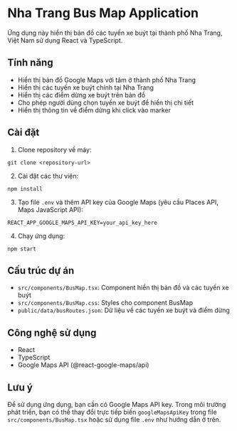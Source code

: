 # Nha Trang Bus Map Application

Ứng dụng này hiển thị bản đồ các tuyến xe buýt tại thành phố Nha Trang, Việt Nam sử dụng React và TypeScript.

## Tính năng

- Hiển thị bản đồ Google Maps với tâm ở thành phố Nha Trang
- Hiển thị các tuyến xe buýt chính tại Nha Trang
- Hiển thị các điểm dừng xe buýt trên bản đồ
- Cho phép người dùng chọn tuyến xe buýt để hiển thị chi tiết
- Hiển thị thông tin về điểm dừng khi click vào marker

## Cài đặt

1. Clone repository về máy:
```
git clone <repository-url>
```

2. Cài đặt các thư viện:
```
npm install
```

3. Tạo file `.env` và thêm API key của Google Maps (yêu cầu Places API, Maps JavaScript API):
```
REACT_APP_GOOGLE_MAPS_API_KEY=your_api_key_here
```

4. Chạy ứng dụng:
```
npm start
```

## Cấu trúc dự án

- `src/components/BusMap.tsx`: Component hiển thị bản đồ và các tuyến xe buýt
- `src/components/BusMap.css`: Styles cho component BusMap
- `public/data/busRoutes.json`: Dữ liệu về các tuyến xe buýt và điểm dừng

## Công nghệ sử dụng

- React
- TypeScript
- Google Maps API (@react-google-maps/api)

## Lưu ý

Để sử dụng ứng dụng, bạn cần có Google Maps API key. Trong môi trường phát triển, bạn có thể thay đổi trực tiếp biến `googleMapsApiKey` trong file `src/components/BusMap.tsx` hoặc sử dụng file `.env` như hướng dẫn ở trên.
